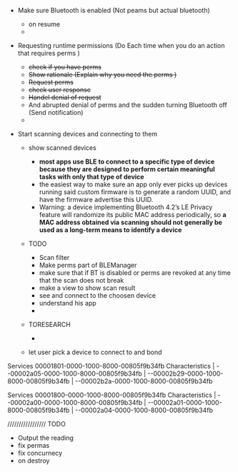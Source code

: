 - Make sure Bluetooth is enabled (Not peams but actual bluetooth)
	- on resume
	- 
- Requesting runtime permissions (Do Each time when you do an action that requires perms )
	- ~~check if you have perms~~
	- ~~Show rationale (Explain why you need the perms )~~
	- ~~Request perms~~ 
	- ~~check user response~~
	- ~~Handel denial of request~~ 
	- And abrupted denial of perms and the sudden turning Bluetooth off (Send notification)
	- 

- Start scanning devices and connecting to them  
	- show scanned devices 
		- **most apps use BLE to connect to a specific type of device because they are designed to perform certain meaningful tasks with only that type of device**
		- the easiest way to make sure an app only ever picks up devices running said custom firmware is to generate a random UUID, and have the firmware advertise this UUID.
		- Warning: a device implementing Bluetooth 4.2’s LE Privacy feature will randomize its public MAC address periodically, so **a MAC address obtained via scanning should not generally be used as a long-term means to identify a device**
	 - TODO
		 - Scan filter 
		 - Make perms part of BLEManager
		 - make sure that if BT is disabled or perms are revoked at any time that the scan does not break
		 - make a view to show scan result 
		 - see and connect to the choosen device 
		 - understand his app
		 - 
	- TORESEARCH

		- 
	- let user pick a device to connect to and bond 




Services 00001801-0000-1000-8000-00805f9b34fb 
 Characteristics 
 | --00002a05-0000-1000-8000-00805f9b34fb
 | --00002b29-0000-1000-8000-00805f9b34fb
 | --00002b2a-0000-1000-8000-00805f9b34fb
 
Services 00001800-0000-1000-8000-00805f9b34fb 
 Characteristics
| --00002a00-0000-1000-8000-00805f9b34fb
| --00002a01-0000-1000-8000-00805f9b34fb
| --00002a04-0000-1000-8000-00805f9b34fb








/////////////////
TODO
- Output the reading  
- fix permas
- fix concurnecy 
- on destroy 
